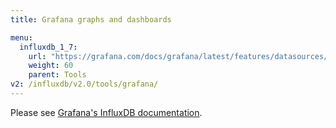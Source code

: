 ```yaml
---
title: Grafana graphs and dashboards

menu:
  influxdb_1_7:
    url: "https://grafana.com/docs/grafana/latest/features/datasources/influxdb/"
    weight: 60
    parent: Tools
v2: /influxdb/v2.0/tools/grafana/
---
```


Please see [Grafana's InfluxDB documentation](https://grafana.com/docs/grafana/latest/features/datasources/influxdb/).
